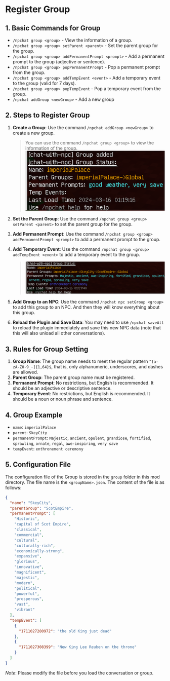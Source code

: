 # Register Group

## 1. Basic Commands for Group

- `/npchat group <group>` - View the information of a group.
- `/npchat group <group> setParent <parent>` - Set the parent group for the group.
- `/npchat group <group> addPermanentPrompt <prompt>` - Add a permanent prompt to the group (adjective or sentence).
- `/npchat group <group> popPermanentPrompt` - Pop a permanent prompt from the group.
- `/npchat group <group> addTempEvent <event>` - Add a temporary event to the group (valid for 7 days).
- `/npchat group <group> popTempEvent` - Pop a temporary event from the group.
- `/npchat addGroup <newGroup>` - Add a new group

## 2. Steps to Register Group

1. **Create a Group**: Use the command `/npchat addGroup <newGroup>` to create a new group.

   > You can use the command `/npchat group <group>` to view the information of the group.
   ![new Group](images/initgroup.png)

2. **Set the Parent Group**: Use the command `/npchat group <group> setParent <parent>` to set the parent group for the
   group.
3. **Add Permanent Prompt**: Use the command `/npchat group <group> addPermanentPrompt <prompt>` to add a permanent
   prompt to the group.
4. **Add Temporary Event**: Use the command `/npchat group <group> addTempEvent <event>` to add a temporary event to the
   group.

   > ![set Group](images/newgroup.png)

5. **Add Group to an NPC**: Use the command `/npchat npc setGroup <group>` to add this group to an NPC. And then they
   will know everything about this group.
6. **Reload the Plugin and Save Data**: You may need to use `/npchat saveAll` to reload the plugin immediately and save
   this new NPC data (note that this will also unload all other conversations).

## 3. Rules for Group Setting

1. **Group Name**: The group name needs to meet the regular pattern `^[a-zA-Z0-9_-]{1,64}$`, that is, only alphanumeric,
   underscores, and dashes are allowed.
2. **Parent Group**: The parent group name must be registered.
3. **Permanent Prompt**: No restrictions, but English is recommended. It should be an adjective or descriptive sentence.
4. **Temporary Event**: No restrictions, but English is recommended. It should be a noun or noun phrase and sentence.

## 4. Group Example

- `name`: `imperialPalace`
- `parent`: `SkeyCity`
- `permanentPrompt`: `Majestic`, `ancient`, `opulent`, `grandiose`, `fortified`, `sprawling`, `ornate`, `regal`, `awe-inspiring`, `very save`
- `tempEvent`: `enthronement ceremony`

## 5. Configuration File

The configuration file of the Group is stored in the `group` folder in this mod directory. The file name is
the `<groupName>.json`. The content of the file is as follows:

```json
{
  "name": "SkeyCity",
  "parentGroup": "ScotEmpire",
  "permanentPrompt": [
    "Historic",
    "capital of Scot Empire",
    "classical",
    "commercial",
    "cultural",
    "culturally-rich",
    "economically-strong",
    "expansive",
    "glorious",
    "innovative",
    "magnificent",
    "majestic",
    "modern",
    "political",
    "powerful",
    "prosperous",
    "vast",
    "vibrant"
  ],
  "tempEvent": [
    {
      "1711027280972": "the old King just dead"
    },
    {
      "1711027308399": "New King Lee Reuben on the throne"
    }
  ]
}
```

_Note_: Please modify the file before you load the conversation or group.
